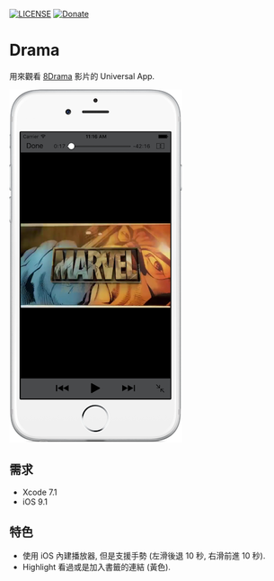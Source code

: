 [![LICENSE](https://img.shields.io/badge/License-MIT-green.svg?style=flat-square)](LICENSE)
[![Donate](https://img.shields.io/badge/PayPal-Donate-yellow.svg?style=flat-square)](https://www.paypal.com/cgi-bin/webscr?cmd=_s-xclick&hosted_button_id=LC58N7VZUST5N)

# Drama
用來觀看 [8Drama][1] 影片的 Universal App.

![](README/1.png)

## 需求
* Xcode 7.1
* iOS 9.1


## 特色
* 使用 iOS 內建播放器, 但是支援手勢 (左滑後退 10 秒, 右滑前進 10 秒).
* Highlight 看過或是加入書籤的連結 (黃色).



[1]: http://8drama.com "8Drama"
